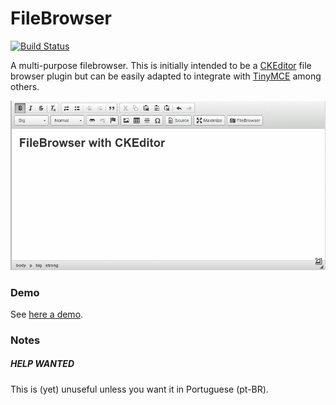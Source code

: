 # FileBrowser

[![Build Status](https://travis-ci.org/jonataswalker/FileBrowser.svg?branch=master)](https://travis-ci.org/jonataswalker/FileBrowser)

A multi-purpose filebrowser. This is initially intended to be a [CKEditor](http://ckeditor.com/) file browser plugin but can be easily adapted to integrate with [TinyMCE](https://www.tinymce.com/) among others.

![FileBrowser anim](https://raw.githubusercontent.com/jonataswalker/FileBrowser/screenshot/images/anim.gif)

### Demo
See [here a demo](http://rawgit.com/jonataswalker/FileBrowser/master/examples/ex1-ckeditor.html).

### Notes
##### HELP WANTED
This is (yet) unuseful unless you want it in Portuguese (pt-BR).

